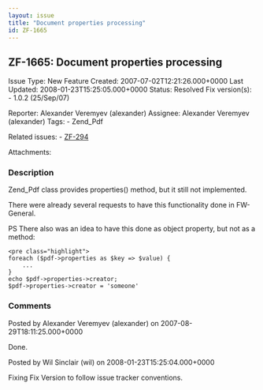 ```yaml
---
layout: issue
title: "Document properties processing"
id: ZF-1665
---
```


ZF-1665: Document properties processing
---------------------------------------

 Issue Type: New Feature Created: 2007-07-02T12:21:26.000+0000 Last Updated: 2008-01-23T15:25:05.000+0000 Status: Resolved Fix version(s): - 1.0.2 (25/Sep/07)
 
 Reporter:  Alexander Veremyev (alexander)  Assignee:  Alexander Veremyev (alexander)  Tags: - Zend\_Pdf
 
 Related issues: - [ZF-294](/issues/browse/ZF-294)
 
 Attachments: 
### Description

Zend\_Pdf class provides properties() method, but it still not implemented.

There were already several requests to have this functionality done in FW-General.

PS There also was an idea to have this done as object property, but not as a method:

 
    <pre class="highlight">
    foreach ($pdf->properties as $key => $value) {
        ...
    }
    echo $pdf->properties->creator;
    $pdf->properties->creator = 'someone'


 

 

### Comments

Posted by Alexander Veremyev (alexander) on 2007-08-29T18:11:25.000+0000

Done.

 

 

Posted by Wil Sinclair (wil) on 2008-01-23T15:25:04.000+0000

Fixing Fix Version to follow issue tracker conventions.

 

 